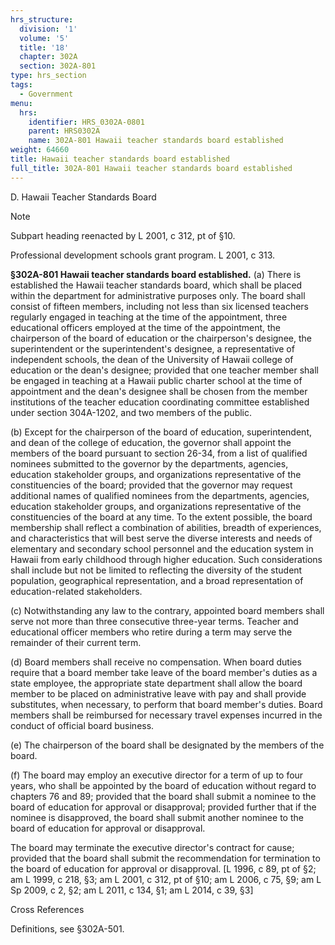 ```yaml
---
hrs_structure:
  division: '1'
  volume: '5'
  title: '18'
  chapter: 302A
  section: 302A-801
type: hrs_section
tags:
  - Government
menu:
  hrs:
    identifier: HRS_0302A-0801
    parent: HRS0302A
    name: 302A-801 Hawaii teacher standards board established
weight: 64660
title: Hawaii teacher standards board established
full_title: 302A-801 Hawaii teacher standards board established
---
```

D. Hawaii Teacher Standards Board

Note

Subpart heading reenacted by L 2001, c 312, pt of §10.

Professional development schools grant program. L 2001, c 313.

**§302A-801 Hawaii teacher standards board established.** (a) There is established the Hawaii teacher standards board, which shall be placed within the department for administrative purposes only. The board shall consist of fifteen members, including not less than six licensed teachers regularly engaged in teaching at the time of the appointment, three educational officers employed at the time of the appointment, the chairperson of the board of education or the chairperson's designee, the superintendent or the superintendent's designee, a representative of independent schools, the dean of the University of Hawaii college of education or the dean's designee; provided that one teacher member shall be engaged in teaching at a Hawaii public charter school at the time of appointment and the dean's designee shall be chosen from the member institutions of the teacher education coordinating committee established under section 304A-1202, and two members of the public.

(b) Except for the chairperson of the board of education, superintendent, and dean of the college of education, the governor shall appoint the members of the board pursuant to section 26-34, from a list of qualified nominees submitted to the governor by the departments, agencies, education stakeholder groups, and organizations representative of the constituencies of the board; provided that the governor may request additional names of qualified nominees from the departments, agencies, education stakeholder groups, and organizations representative of the constituencies of the board at any time. To the extent possible, the board membership shall reflect a combination of abilities, breadth of experiences, and characteristics that will best serve the diverse interests and needs of elementary and secondary school personnel and the education system in Hawaii from early childhood through higher education. Such considerations shall include but not be limited to reflecting the diversity of the student population, geographical representation, and a broad representation of education-related stakeholders.

(c) Notwithstanding any law to the contrary, appointed board members shall serve not more than three consecutive three-year terms. Teacher and educational officer members who retire during a term may serve the remainder of their current term.

(d) Board members shall receive no compensation. When board duties require that a board member take leave of the board member's duties as a state employee, the appropriate state department shall allow the board member to be placed on administrative leave with pay and shall provide substitutes, when necessary, to perform that board member's duties. Board members shall be reimbursed for necessary travel expenses incurred in the conduct of official board business.

(e) The chairperson of the board shall be designated by the members of the board.

(f) The board may employ an executive director for a term of up to four years, who shall be appointed by the board of education without regard to chapters 76 and 89; provided that the board shall submit a nominee to the board of education for approval or disapproval; provided further that if the nominee is disapproved, the board shall submit another nominee to the board of education for approval or disapproval.

The board may terminate the executive director's contract for cause; provided that the board shall submit the recommendation for termination to the board of education for approval or disapproval. [L 1996, c 89, pt of §2; am L 1999, c 218, §3; am L 2001, c 312, pt of §10; am L 2006, c 75, §9; am L Sp 2009, c 2, §2; am L 2011, c 134, §1; am L 2014, c 39, §3]

Cross References

Definitions, see §302A-501.